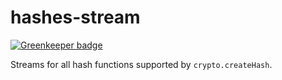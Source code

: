 # hashes-stream

[![Greenkeeper badge](https://badges.greenkeeper.io/mikeal/hashes-stream.svg)](https://greenkeeper.io/)

Streams for all hash functions supported by `crypto.createHash`.